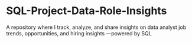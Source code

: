 # SQL-Project-Data-Role-Insights
A repository where I track, analyze, and share insights on data analyst job trends, opportunities, and hiring insights —powered by SQL 
